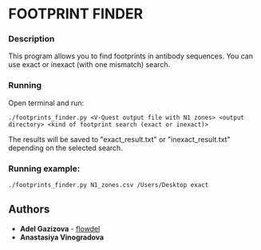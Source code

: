 # FOOTPRINT FINDER

### Description

This program allows you to find footprints in antibody sequences. You can use exact or inexact (with one mismatch) search. 

### Running

Open terminal and run:
```
./footprints_finder.py <V-Quest output file with N1 zones> <output directory> <kind of footprint search (exact or inexact)>
```
The results will be saved to "exact_result.txt" or "inexact_result.txt" depending on the selected search.

### Running example:
```
./footprints_finder.py N1_zones.csv /Users/Desktop exact
```

## Authors

* **Adel Gazizova** - [flowdel](https://github.com/flowdel)
* **Anastasiya Vinogradova** 
